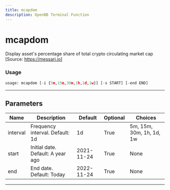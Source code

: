 ```yaml
---
title: mcapdom
description: OpenBB Terminal Function
---
```


# mcapdom

Display asset's percentage share of total crypto circulating market cap [Source: https://messari.io]

### Usage

```python
usage: mcapdom [-i {5m,15m,30m,1h,1d,1w}] [-s START] [-end END]
```

---

## Parameters

| Name | Description | Default | Optional | Choices |
| ---- | ----------- | ------- | -------- | ------- |
| interval | Frequency interval. Default: 1d | 1d | True | 5m, 15m, 30m, 1h, 1d, 1w |
| start | Initial date. Default: A year ago | 2021-11-24 | True | None |
| end | End date. Default: Today | 2022-11-24 | True | None |
---

